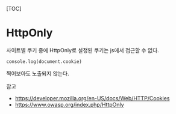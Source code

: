 [TOC]

# HttpOnly

사이트별 쿠키 중에 HttpOnly로 설정된 쿠키는 js에서 접근할 수 없다.

```
console.log(document.cookie)
```

찍어보아도 노출되지 않는다.


참고
- https://developer.mozilla.org/en-US/docs/Web/HTTP/Cookies
- https://www.owasp.org/index.php/HttpOnly
